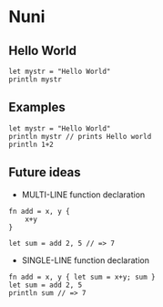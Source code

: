# Nuni
## Hello World
```
let mystr = "Hello World"
println mystr
```

## Examples
```
let mystr = "Hello World"
println mystr // prints Hello world
println 1+2
```

## Future ideas
- MULTI-LINE function declaration
```
fn add = x, y {
	x+y
}

let sum = add 2, 5 // => 7
```

- SINGLE-LINE function declaration
```
fn add = x, y { let sum = x+y; sum }
let sum = add 2, 5
println sum // => 7
```
